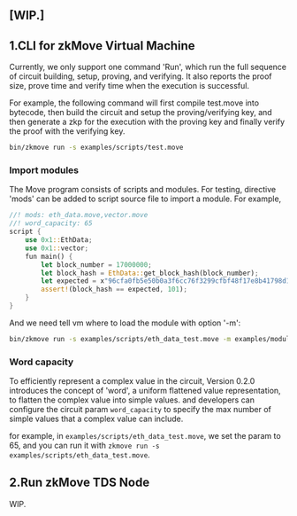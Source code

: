 ## [WIP.]

## 1.CLI for zkMove Virtual Machine

Currently, we only support one command 'Run', which run the full sequence of circuit building, setup, proving, and verifying.
It also reports the proof size, prove time and verify time when the execution is successful.

For example, the following command will first compile test.move into bytecode,
then build the circuit and setup the proving/verifying key, and then generate a zkp for the execution with the proving key and
finally verify the proof with the verifying key.

```bash
bin/zkmove run -s examples/scripts/test.move
```

### Import modules
The Move program consists of scripts and modules. For testing, directive 'mods' can be added to script source file to import a module. For example,

```rust
//! mods: eth_data.move,vector.move
//! word_capacity: 65
script {
    use 0x1::EthData;
    use 0x1::vector;
    fun main() {
        let block_number = 17000000;
        let block_hash = EthData::get_block_hash(block_number);
        let expected = x"96cfa0fb5e50b0a3f6cc76f3299cfbf48f17e8b41798d1394474e67ec8a97e9f";
        assert!(block_hash == expected, 101);
    }
}
```
And we need tell vm where to load the module with option '-m':

```bash
bin/zkmove run -s examples/scripts/eth_data_test.move -m examples/modules/
```

### Word capacity


To efficiently represent a complex value in the circuit, Version 0.2.0 introduces the concept of 'word', a uniform flattened value representation, to flatten the complex value into simple values. and developers can configure the circuit param `word_capacity` to specify the max number of simple values that a complex value can include.

for example, in `examples/scripts/eth_data_test.move`, we set the param to 65, and you can run it with `zkmove run -s examples/scripts/eth_data_test.move`.

## 2.Run zkMove TDS Node

WIP.